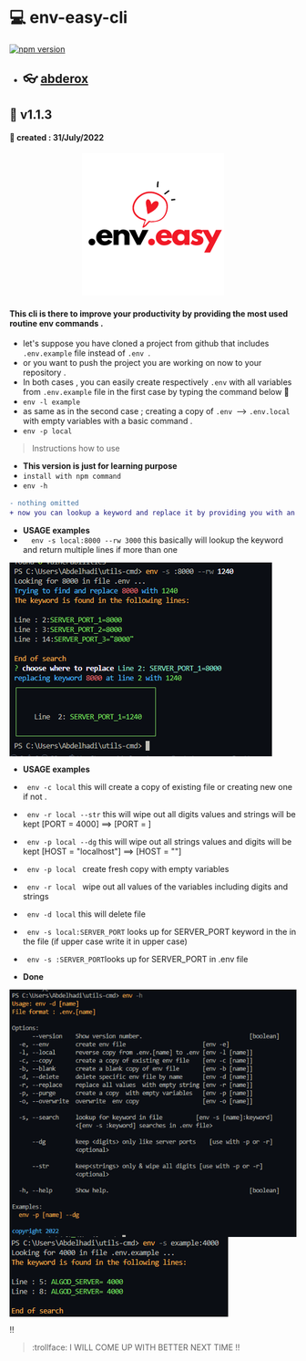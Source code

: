 # :computer: env-easy-cli

[![npm version](https://badge.fury.io/js/env-easy.svg)](https://badge.fury.io/js/env-easy)

- ## :eyeglasses: [abderox](https://github.com/abderox/)

## :bookmark_tabs: __v1.1.3__
#### :date: created : 31/July/2022
<p align="center"><img src = "https://github.com/abderox/env-helper-cli/blob/master/env.easy.png" alt="logo"/></p>

#### This  cli is there to improve your productivity by providing the most used routine env commands . 
- let's suppose you have cloned a project from github that includes ```.env.example``` file instead of ```.env ```.
- or you want to push the project you are working on now to your repository  . 
- In both cases , you can easily create respectively ```.env``` with all variables from ```.env.example``` file in the first case by typing the command below :arrow_down_small: 
- ```env -l example ```
- as same as in the second case ; creating a copy of ```.env ```--> ```.env.local``` with empty variables with a basic command .
- ```env -p local ```

> Instructions how to use 
- __This version is just for learning purpose__ 
- ``` install with npm command  ```
- ``` env -h  ```

```diff
- nothing omitted
+ now you can lookup a keyword and replace it by providing you with an interactive menu
```
- __USAGE examples__ 
- ```  env -s local:8000 --rw 3000``` this basically will lookup the keyword and return multiple lines if more than one 

<img src = "https://github.com/abderox/env-helper-cli/blob/master/env_3.png" alt="capture" align="center"/>



- __USAGE examples__ 
- ```  env -c local ```       this will create a copy of existing file or creating new one if not .
- ```  env -r local --str ``` this will wipe out all digits values and strings will be kept [PORT = 4000] ==> [PORT = ]
- ```  env -p local --dg ```  this will wipe out all strings values and digits will be kept [HOST = "localhost"] 
==> [HOST = ""] 
- ```  env -p local  ```       create fresh copy with empty variables 
- ```  env -r local  ```       wipe out all values  of the variables including digits and strings  
- ```  env -d local ```       this will delete file
- ```  env -s local:SERVER_PORT ```       looks up for SERVER_PORT keyword in the in the file (if upper case write it in upper case)
- ```  env -s :SERVER_PORT ```looks up for SERVER_PORT in .env file

- __Done__

<img src = "https://github.com/abderox/env-helper-cli/blob/master/env.png" alt="capture" align="center"/>
<img src = "https://github.com/abderox/env-helper-cli/blob/master/env_1.png" alt="capture" align="center"/>



:bangbang:
> :trollface: I WILL COME UP WITH BETTER NEXT TIME  !!


